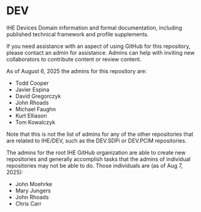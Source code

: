 # DEV
IHE Devices Domain information and formal documentation, including published technical framework and profile supplements.

If you need assistance with an aspect of using GitHub for this repository, please contact an admin for assistance.  Admins can help with inviting new collaborators to contribute content or review content.

As of August 6, 2025 the admins for this repository are:

* Todd Cooper
* Javier Espina
* David Gregorczyk
* John Rhoads
* Michael Faughn
* Kurt Elliason
* Tom Kowalczyk

Note that this is not the list of admins for any of the other repositories that are related to IHE/DEV, such as the DEV.SDPi or DEV.PCIM repositories.

The admins for the root IHE GitHub organization are able to create new repositories and generally accomplish tasks that the admins of individual repositories may not be able to do.  Those individuals are (as of Aug 7, 2025):

* John Moehrke
* Mary Jungers
* John Rhoads
* Chris Carr
